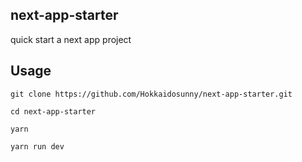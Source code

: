 ## next-app-starter

quick start a next app project

## Usage

```
git clone https://github.com/Hokkaidosunny/next-app-starter.git

cd next-app-starter

yarn

yarn run dev
```

